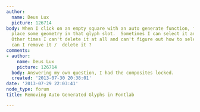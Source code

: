 ```yaml
---
author:
  name: Deus Lux
  picture: 126714
body: When I click on an empty square with an auto generate function, fontlab will
  place some geometry in that glyph slot.  Sometimes I can select it and delete it.
  Other times I can't delete it at all and can't figure out how to select it.  How
  can I remove it /  delete it ?
comments:
- author:
    name: Deus Lux
    picture: 126714
  body: Answering my own question, I had the composites locked.
  created: '2013-07-30 20:38:01'
date: '2013-07-29 22:03:41'
node_type: forum
title: Removing Auto Generated Glyphs in Fontlab

---
```

